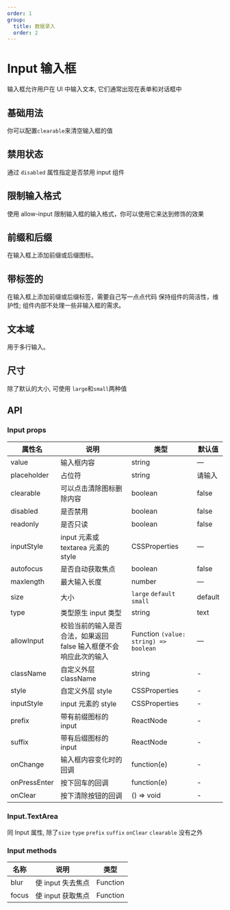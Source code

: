 ```yaml
---
order: 1
group:
  title: 数据录入
  order: 2
---
```


# Input 输入框

输入框允许用户在 UI 中输入文本, 它们通常出现在表单和对话框中

## 基础用法

你可以配置`clearable`来清空输入框的值

<code src="@/input/basic.tsx"></code>

## 禁用状态

通过 `disabled` 属性指定是否禁用 input 组件

<code src="@/input/disabled.tsx"></code>

## 限制输入格式

使用 allow-input 限制输入框的输入格式，你可以使用它来达到修饰的效果

<code src="@/input/format.tsx"></code>

## 前缀和后缀

在输入框上添加前缀或后缀图标。

<code src="@/input/icon.tsx"></code>

## 带标签的

在输入框上添加前缀或后缀标签，需要自己写一点点代码
保持组件的简洁性，维护性; 组件内部不处理一些非输入框的需求。

<code src="@/input/label.tsx"></code>

## 文本域

用于多行输入。

<code src="@/input/textarea.tsx"></code>

## 尺寸

除了默认的大小, 可使用 `large`和`small`两种值

<code src="@/input/size.tsx"></code>

## API

### Input props

| 属性名       | 说明                                                              | 类型                                  | 默认值  |
| ------------ | ----------------------------------------------------------------- | ------------------------------------- | ------- |
| value        | 输入框内容                                                        | string                                | —       |
| placeholder  | 占位符                                                            | string                                | 请输入  |
| clearable    | 可以点击清除图标删除内容                                          | boolean                               | false   |
| disabled     | 是否禁用                                                          | boolean                               | false   |
| readonly     | 是否只读                                                          | boolean                               | false   |
| inputStyle   | input 元素或 textarea 元素的 style                                | CSSProperties                         | —       |
| autofocus    | 是否自动获取焦点                                                  | boolean                               | false   |
| maxlength    | 最大输入长度                                                      | number                                | —       |
| size         | 大小                                                              | `large` `default` `small`             | default |
| type         | 类型原生 input 类型                                               | string                                | text    |
| allowInput   | 校验当前的输入是否合法，如果返回 false 输入框便不会响应此次的输入 | Function `(value: string) => boolean` | —       |
| className    | 自定义外层 className                                              | string                                | -       |
| style        | 自定义外层 style                                                  | CSSProperties                         | -       |
| inputStyle   | input 元素的 style                                                | CSSProperties                         | -       |
| prefix       | 带有前缀图标的 input                                              | ReactNode                             | -       |
| suffix       | 带有后缀图标的 input                                              | ReactNode                             | -       |
| onChange     | 输入框内容变化时的回调                                            | function(e)                           | -       |
| onPressEnter | 按下回车的回调                                                    | function(e)                           | -       |
| onClear      | 按下清除按钮的回调                                                | () => void                            | -       |

### Input.TextArea

同 Input 属性, 除了`size` `type` `prefix` `suffix` `onClear` `clearable` 没有之外

### Input methods

| 名称  | 说明              | 类型     |
| ----- | ----------------- | -------- |
| blur  | 使 input 失去焦点 | Function |
| focus | 使 input 获取焦点 | Function |
